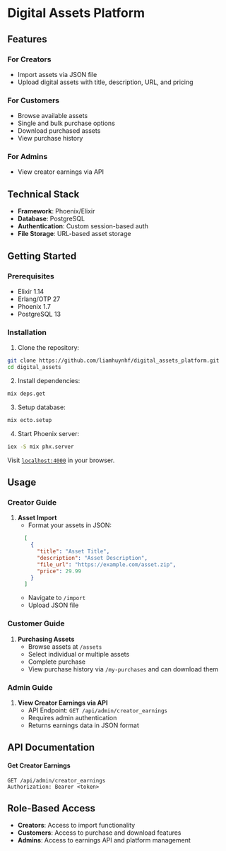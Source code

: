 # Digital Assets Platform

## Features

### For Creators
- Import assets via JSON file
- Upload digital assets with title, description, URL, and pricing

### For Customers
- Browse available assets
- Single and bulk purchase options
- Download purchased assets
- View purchase history

### For Admins
- View creator earnings via API

## Technical Stack

- **Framework**: Phoenix/Elixir
- **Database**: PostgreSQL
- **Authentication**: Custom session-based auth
- **File Storage**: URL-based asset storage

## Getting Started

### Prerequisites

- Elixir 1.14 
- Erlang/OTP 27
- Phoenix 1.7
- PostgreSQL 13

### Installation

1. Clone the repository:
```bash
git clone https://github.com/liamhuynhf/digital_assets_platform.git
cd digital_assets
```

2. Install dependencies:
```bash
mix deps.get
```

3. Setup database:
```bash
mix ecto.setup
```

4. Start Phoenix server:
```bash
iex -S mix phx.server
```

Visit [`localhost:4000`](http://localhost:4000) in your browser.

## Usage

### Creator Guide

1. **Asset Import**
   - Format your assets in JSON:
   ```json
     [
       {
         "title": "Asset Title",
         "description": "Asset Description",
         "file_url": "https://example.com/asset.zip",
         "price": 29.99
       }
     ]
   ```
   - Navigate to `/import`
   - Upload JSON file

### Customer Guide

1. **Purchasing Assets**
   - Browse assets at `/assets`
   - Select individual or multiple assets
   - Complete purchase
   - View purchase history via `/my-purchases` and can download them

### Admin Guide

1. **View Creator Earnings via API**
   - API Endpoint: `GET /api/admin/creator_earnings`
   - Requires admin authentication
   - Returns earnings data in JSON format

## API Documentation

#### Get Creator Earnings
```
GET /api/admin/creator_earnings
Authorization: Bearer <token>
```

## Role-Based Access

- **Creators**: Access to import functionality
- **Customers**: Access to purchase and download features
- **Admins**: Access to earnings API and platform management

